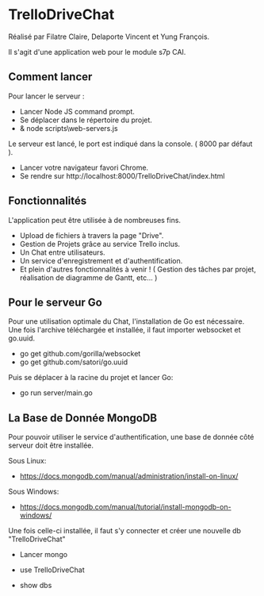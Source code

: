 # TrelloDriveChat  #

Réalisé par Filatre Claire, Delaporte Vincent et Yung François.

Il s'agit d'une application web pour le module s7p CAI.

## Comment lancer ##

Pour lancer le serveur :

+ Lancer Node JS command prompt.
+ Se déplacer dans le répertoire du projet.
+ & node scripts\web-servers.js

Le serveur est lancé, le port est indiqué dans la console. ( 8000 par défaut ).

+ Lancer votre navigateur favori Chrome.
+ Se rendre sur http://localhost:8000/TrelloDriveChat/index.html

## Fonctionnalités ##

L'application peut être utilisée à de nombreuses fins.

+ Upload de fichiers à travers la page "Drive".
+ Gestion de Projets grâce au service Trello inclus.
+ Un Chat entre utilisateurs.
+ Un service d'enregistrement et d'authentification.
+ Et plein d'autres fonctionnalités à venir ! ( Gestion des tâches par projet, réalisation de diagramme de Gantt, etc... )

## Pour le serveur Go ##

Pour une utilisation optimale du Chat, l'installation de Go est nécessaire.
Une fois l'archive téléchargée et installée, il faut importer websocket et go.uuid.

+ go get github.com/gorilla/websocket
+ go get github.com/satori/go.uuid

Puis se déplacer à la racine du projet et lancer Go:

+ go run server/main.go

## La Base de Donnée MongoDB ##

Pour pouvoir utiliser le service d'authentification, une base de donnée côté serveur doit être installée.

Sous Linux: 

+ https://docs.mongodb.com/manual/administration/install-on-linux/

Sous Windows:

+ https://docs.mongodb.com/manual/tutorial/install-mongodb-on-windows/

Une fois celle-ci installée, il faut s'y connecter et créer une nouvelle db "TrelloDriveChat"

+ Lancer mongo
+ use TrelloDriveChat

+ show dbs








